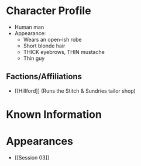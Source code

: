 # Character Profile
- Human man
- Appearance:
	- Wears an open-ish robe
	- Short blonde hair
	- THICK eyebrows, THIN mustache
	- Thin guy
## Factions/Affiliations
- [[Hillford]] (Runs the Stitch & Sundries tailor shop)

# Known Information


# Appearances
- [[Session 03]]